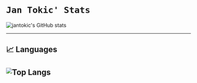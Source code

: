 # `Jan Tokic' Stats`

![jantokic's GitHub stats](https://github-readme-stats-three-topaz-49.vercel.app/api?username=jantokic&theme=dracula&hide_border=false&count_private=true&show_icons=true)

---

## 📈 Languages

![Top Langs](https://github-readme-stats-three-topaz-49.vercel.app/api/top-langs/?username=jantokic&layout=donut&langs_count=5&hide=CMake,Makefile)
---
